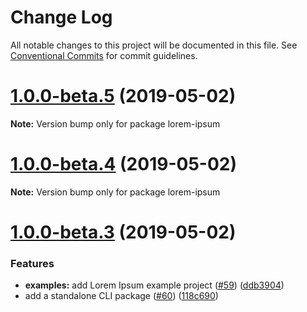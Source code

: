 # Change Log

All notable changes to this project will be documented in this file.
See [Conventional Commits](https://conventionalcommits.org) for commit guidelines.

# [1.0.0-beta.5](https://github.com/diez/diez/compare/v1.0.0-beta.4...v1.0.0-beta.5) (2019-05-02)

**Note:** Version bump only for package lorem-ipsum





# [1.0.0-beta.4](https://github.com/diez/diez/compare/v1.0.0-beta.3...v1.0.0-beta.4) (2019-05-02)

**Note:** Version bump only for package lorem-ipsum





# [1.0.0-beta.3](https://github.com/diez/diez/compare/v1.0.0-beta.0...v1.0.0-beta.3) (2019-05-02)


### Features

* **examples:** add Lorem Ipsum example project ([#59](https://github.com/diez/diez/issues/59)) ([ddb3904](https://github.com/diez/diez/commit/ddb3904))
* add a standalone CLI package ([#60](https://github.com/diez/diez/issues/60)) ([118c690](https://github.com/diez/diez/commit/118c690))
